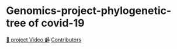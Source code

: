 # Genomics-project-phylogenetic-tree of covid-19
[📌 project Video 📹]( https://youtu.be/fTSap9grXgU)
[Contributors](https://github.com/shereenmagdy)
